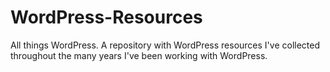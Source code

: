 # WordPress-Resources
All things WordPress. A repository with WordPress resources I've collected throughout the many years I've been working with WordPress.
